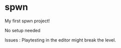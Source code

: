 # spwn

My first spwn project!


No setup needed

Issues : Playtesting in the editor might break the level.

